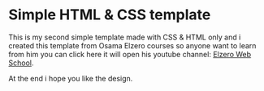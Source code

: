 # Simple HTML & CSS template

This is my second simple template made with CSS &amp; HTML only and i created this template from Osama Elzero courses so anyone want to learn from him you can click here it will open his youtube channel: [Elzero Web School](https://www.youtube.com/c/ElzeroInfo).

At the end i hope you like the design.
